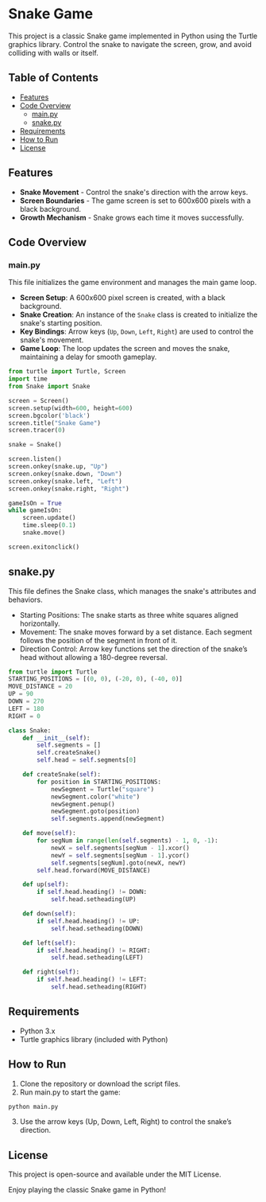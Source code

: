 # Snake Game

This project is a classic Snake game implemented in Python using the Turtle graphics library. Control the snake to navigate the screen, grow, and avoid colliding with walls or itself.

## Table of Contents
- [Features](#features)
- [Code Overview](#code-overview)
  - [main.py](#mainpy)
  - [snake.py](#snakepy)
- [Requirements](#requirements)
- [How to Run](#how-to-run)
- [License](#license)

## Features
- **Snake Movement** - Control the snake's direction with the arrow keys.
- **Screen Boundaries** - The game screen is set to 600x600 pixels with a black background.
- **Growth Mechanism** - Snake grows each time it moves successfully.

## Code Overview

### main.py
This file initializes the game environment and manages the main game loop.

- **Screen Setup**: A 600x600 pixel screen is created, with a black background.
- **Snake Creation**: An instance of the `Snake` class is created to initialize the snake's starting position.
- **Key Bindings**: Arrow keys (`Up`, `Down`, `Left`, `Right`) are used to control the snake's movement.
- **Game Loop**: The loop updates the screen and moves the snake, maintaining a delay for smooth gameplay.

```python
from turtle import Turtle, Screen
import time
from Snake import Snake

screen = Screen()
screen.setup(width=600, height=600)
screen.bgcolor('black')
screen.title("Snake Game")
screen.tracer(0)

snake = Snake()

screen.listen()
screen.onkey(snake.up, "Up")
screen.onkey(snake.down, "Down")
screen.onkey(snake.left, "Left")
screen.onkey(snake.right, "Right")

gameIsOn = True
while gameIsOn:
    screen.update()
    time.sleep(0.1)
    snake.move()

screen.exitonclick()
```

## snake.py
This file defines the Snake class, which manages the snake's attributes and behaviors.
- Starting Positions: The snake starts as three white squares aligned horizontally.
- Movement: The snake moves forward by a set distance. Each segment follows the position of the segment in front of it.
- Direction Control: Arrow key functions set the direction of the snake’s head without allowing a 180-degree reversal.
```python
from turtle import Turtle
STARTING_POSITIONS = [(0, 0), (-20, 0), (-40, 0)]
MOVE_DISTANCE = 20
UP = 90
DOWN = 270
LEFT = 180
RIGHT = 0

class Snake:
    def __init__(self):
        self.segments = []
        self.createSnake()
        self.head = self.segments[0]

    def createSnake(self):
        for position in STARTING_POSITIONS:
            newSegment = Turtle("square")
            newSegment.color("white")
            newSegment.penup()
            newSegment.goto(position)
            self.segments.append(newSegment)

    def move(self):
        for segNum in range(len(self.segments) - 1, 0, -1):
            newX = self.segments[segNum - 1].xcor()
            newY = self.segments[segNum - 1].ycor()
            self.segments[segNum].goto(newX, newY)
        self.head.forward(MOVE_DISTANCE)

    def up(self):
        if self.head.heading() != DOWN:
            self.head.setheading(UP)

    def down(self):
        if self.head.heading() != UP:
            self.head.setheading(DOWN)

    def left(self):
        if self.head.heading() != RIGHT:
            self.head.setheading(LEFT)

    def right(self):
        if self.head.heading() != LEFT:
            self.head.setheading(RIGHT)
  ```

## Requirements
- Python 3.x
- Turtle graphics library (included with Python)

## How to Run
1. Clone the repository or download the script files.
2. Run main.py to start the game:
```bash
python main.py
```
3. Use the arrow keys (Up, Down, Left, Right) to control the snake’s direction.

## License
This project is open-source and available under the MIT License.



Enjoy playing the classic Snake game in Python!
